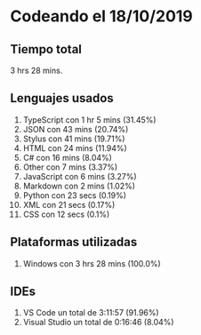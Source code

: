 # Codeando el 18/10/2019

## Tiempo total
3 hrs 28 mins.

## Lenguajes usados
1. TypeScript con 1 hr 5 mins (31.45%)
1. JSON con 43 mins (20.74%)
1. Stylus con 41 mins (19.71%)
1. HTML con 24 mins (11.94%)
1. C# con 16 mins (8.04%)
1. Other con 7 mins (3.37%)
1. JavaScript con 6 mins (3.27%)
1. Markdown con 2 mins (1.02%)
1. Python con 23 secs (0.19%)
1. XML con 21 secs (0.17%)
1. CSS con 12 secs (0.1%)

## Plataformas utilizadas
1. Windows con 3 hrs 28 mins (100.0%)

## IDEs
1. VS Code un total de 3:11:57 (91.96%)
1. Visual Studio un total de 0:16:46 (8.04%)

